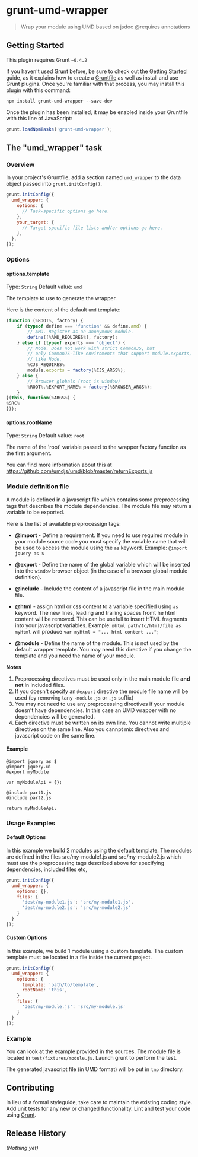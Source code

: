 # grunt-umd-wrapper

> Wrap your module using UMD based on jsdoc @requires annotations

## Getting Started
This plugin requires Grunt `~0.4.2`

If you haven't used [Grunt](http://gruntjs.com/) before, be sure to check out the [Getting Started](http://gruntjs.com/getting-started) guide, as it explains how to create a [Gruntfile](http://gruntjs.com/sample-gruntfile) as well as install and use Grunt plugins. Once you're familiar with that process, you may install this plugin with this command:

```shell
npm install grunt-umd-wrapper --save-dev
```

Once the plugin has been installed, it may be enabled inside your Gruntfile with this line of JavaScript:

```js
grunt.loadNpmTasks('grunt-umd-wrapper');
```

## The "umd_wrapper" task

### Overview
In your project's Gruntfile, add a section named `umd_wrapper` to the data object passed into `grunt.initConfig()`.

```js
grunt.initConfig({
  umd_wrapper: {
    options: {
      // Task-specific options go here.
    },
    your_target: {
      // Target-specific file lists and/or options go here.
    },
  },
});
```

### Options

#### options.template
Type: `String`
Default value: `umd`

The template to use to generate the wrapper.

Here is the content of the default `umd` template:

```js
(function (%ROOT%, factory) {
    if (typeof define === 'function' && define.amd) {
        // AMD. Register as an anonymous module.
        define([%AMD_REQUIRES%], factory);
    } else if (typeof exports === 'object') {
        // Node. Does not work with strict CommonJS, but
        // only CommonJS-like enviroments that support module.exports,
        // like Node.
        %CJS_REQUIRES%
        module.exports = factory(%CJS_ARGS%);
    } else {
        // Browser globals (root is window)
        %ROOT%.%EXPORT_NAME% = factory(%BROWSER_ARGS%);
    }
}(this, function(%ARGS%) {
%SRC%
}));
```

#### options.rootName
Type: `String`
Default value: `root`

The name of the 'root' variable passed to the wrapper factory function as the first argument. 

You can find more information about this at https://github.com/umdjs/umd/blob/master/returnExports.js 


### Module definition file
A module is defined in a javascript file which contains some preprocessing tags that describes the module dependencies. 
The module file may return a variable to be exported.

Here is the list of available preprocessign tags:

* **@import**  - Define a requirement. If you need to use required module in your module source code you must specify the variable name that will be used to access the module using the `as` keyword. 
Example: `@import jquery as $`

* **@export**  - Define the name of the global variable which will be inserted into the `window` browser object (in the case of a browser global module definition).

* **@include** - Include the content of a javascript file in the main module file.

* **@html**    - assign html or css content to a variable specified using `as` keyword. The new lines, leading and trailing spaces fromt he html content will be removed. This can be usefull to insert HTML fragments into your javascript variables.
Example: `@html path/to/html/file as myHtml` will produce `var myHtml = "... html content ...";` 

* **@module**  - Define the name of the module. This is not used by the default wrapper template. 
You may need this directive if you change the template and you need the name of your module.


**Notes** 
1. Preprocessing directives must be used only in the main module file **and not** in included files.
2. If you doesn't specify an `@export` directive the module file name will be used (by removing tany `-module.js` or `.js` suffix)
3. You may not need to use any preprocessing directives if your module doesn't have dependencies. In this case an UMD wrapper with no dependencies will be generated.
4. Each directive must be written on its own line. You cannot write multiple directives on the same line. Also you cannpt mix directives and javascript code on the same line.

#### Example
```
@import jquery as $
@import jquery.ui
@export myModule

var myModuleApi = {};

@include part1.js
@include part2.js

return myModuleApi;
```

### Usage Examples

#### Default Options
In this example we build 2 modules using the default template. The modules are defined in the files src/my-module1.js and src/my-module2.js
which must use the preprocessing tags described above for specifying dependencies, included files etc,

```js
grunt.initConfig({
  umd_wrapper: {
    options: {},
    files: {
      'dest/my-module1.js': 'src/my-module1.js',
      'dest/my-module2.js': 'src/my-module2.js'
    }
  }
});
```

#### Custom Options
In this example, we build 1 module using a custom template. The custom template must be located in a file inside the current project.

```js
grunt.initConfig({
  umd_wrapper: {
    options: {
      template: 'path/to/template',
      rootName: 'this',
    }
    files: {
      'dest/my-module.js': 'src/my-module.js'
    }
  }
});
```

### Example
You can look at the example provided in the sources.
The module file is located in `test/fixtures/module.js`. 
Launch grunt to perform the test. 

The generated javascript file (in UMD format) will be put in `tmp` directory.  

## Contributing
In lieu of a formal styleguide, take care to maintain the existing coding style. Add unit tests for any new or changed functionality. Lint and test your code using [Grunt](http://gruntjs.com/).

## Release History
_(Nothing yet)_
